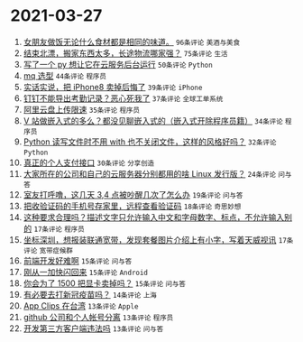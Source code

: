 # 2021-03-27

1. [女朋友做饭无论什么食材都是相同的味道。](https://www.v2ex.com/t/765653) `96条评论` `美酒与美食`
1. [结束北漂，搬家东西太多，长途物流哪家强？](https://www.v2ex.com/t/765610) `75条评论` `生活`
1. [写了一个 py 想让它在云服务后台运行](https://www.v2ex.com/t/765656) `50条评论` `Python`
1. [mq 选型](https://www.v2ex.com/t/765626) `44条评论` `程序员`
1. [实话实说，把 iPhone8 卖掉后悔了](https://www.v2ex.com/t/765634) `39条评论` `iPhone`
1. [钉钉不能导出考勤记录？恶心死我了](https://www.v2ex.com/t/765644) `37条评论` `全球工单系统`
1. [阿里云盘上传限速](https://www.v2ex.com/t/765661) `35条评论` `程序员`
1. [V 站做嵌入式的多么？都没见聊嵌入式的（嵌入式开除程序员籍）](https://www.v2ex.com/t/765706) `34条评论` `程序员`
1. [Python 读写文件时不用 with 也不关闭文件，这样的风格好吗？](https://www.v2ex.com/t/765647) `32条评论` `Python`
1. [真正的个人支付接口](https://www.v2ex.com/t/765660) `30条评论` `分享创造`
1. [大家所在的公司和自己的云服务器分别都用的啥 Linux 发行版？](https://www.v2ex.com/t/765708) `24条评论` `问与答`
1. [室友打呼噜，这几天 3,4 点被吵醒几次了怎么办](https://www.v2ex.com/t/765599) `19条评论` `问与答`
1. [把收验证码的手机号存家里，远程查看验证码](https://www.v2ex.com/t/765711) `18条评论` `奇思妙想`
1. [这种要求合理吗？描述文字只允许输入中文和字母数字、标点，不允许输入别的](https://www.v2ex.com/t/765643) `17条评论` `程序员`
1. [坐标深圳，想报装联通宽带，发现套餐图片介绍上有小字，写着天威视讯](https://www.v2ex.com/t/765629) `17条评论` `宽带症候群`
1. [前端开发好难啊](https://www.v2ex.com/t/765731) `15条评论` `问与答`
1. [刚从一加快闪回来](https://www.v2ex.com/t/765718) `15条评论` `Android`
1. [你会为了 1500 把显卡卖掉吗？](https://www.v2ex.com/t/765692) `15条评论` `问与答`
1. [有必要去打新冠疫苗吗？](https://www.v2ex.com/t/765678) `14条评论` `上海`
1. [App Clips 在台湾](https://www.v2ex.com/t/765749) `13条评论` `Apple`
1. [github 公司和个人帐号分离](https://www.v2ex.com/t/765734) `13条评论` `程序员`
1. [开发第三方客户端违法吗](https://www.v2ex.com/t/765691) `13条评论` `问与答`

